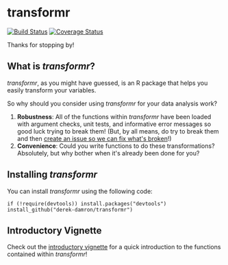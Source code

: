 # transformr

[![Build Status](https://travis-ci.org/derek-damron/transformr.svg?branch=master)](https://travis-ci.org/derek-damron/transformr)
[![Coverage Status](https://img.shields.io/codecov/c/github/derek-damron/transformr/master.svg)](https://codecov.io/github/derek-damron/transformr?branch=master)

Thanks for stopping by!

## What is *transformr*?

*transformr*, as you might have guessed, is an R package that helps you easily transform your variables.

So why should you consider using *transformr* for your data analysis work?

1. **Robustness**: All of the functions within *transformr* have been loaded with argument checks, unit tests, and informative error messages so good luck trying to break them!  (But, by all means, do try to break them and then [create an issue so we can fix what's broken](https://github.com/derek-damron/transformr/issues/new)!)
2. **Convenience**: Could you write functions to do these transformations? Absolutely, but why bother when it's already been done for you?

## Installing *transformr*

You can install *transformr* using the following code:

```
if (!require(devtools)) install.packages("devtools")
install_github("derek-damron/transformr")
```

## Introductory Vignette

Check out the [introductory vignette](https://derek-damron.github.io/transformr/) for a quick introduction to the functions contained within *transformr*!
